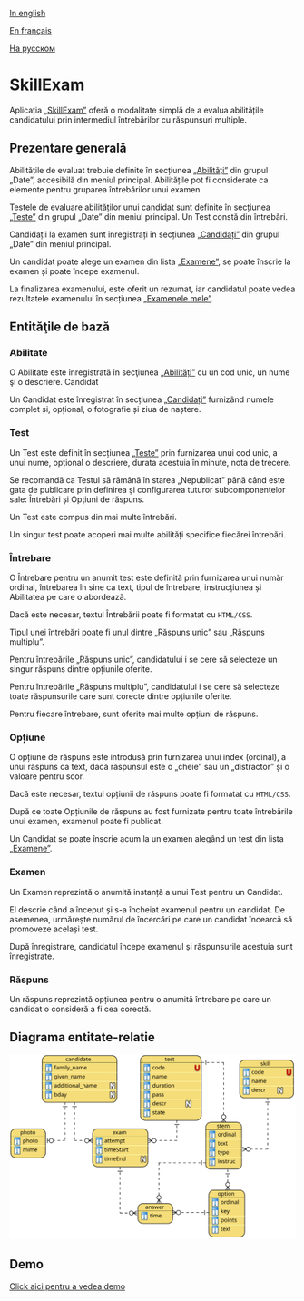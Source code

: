 
[In english](https://github.com/ciukstar/skillexam/blob/master/README.md)  

[En français](https://github.com/ciukstar/skillexam/blob/master/README.fr.md)  

[На русском](https://github.com/ciukstar/skillexam/blob/master/README.ru.md)

# SkillExam

Aplicația [„SkillExam”](https://skillexamro-i4rimw5qwq-de.a.run.app) oferă o modalitate simplă de a evalua abilitățile candidatului prin intermediul întrebărilor cu răspunsuri multiple.

## Prezentare generală

Abilitățile de evaluat trebuie definite în secțiunea [„Abilități”](https://skillexamro-i4rimw5qwq-de.a.run.app/admin/skills) din grupul „Date”, accesibilă din meniul principal. Abilitățile pot fi considerate ca elemente pentru gruparea întrebărilor unui examen.

Testele de evaluare abilităților unui candidat sunt definite în secțiunea [„Teste”](https://skillexamro-i4rimw5qwq-de.a.run.app/admin/tests) din grupul „Date” din meniul principal. Un Test constă din întrebări.

Candidații la examen sunt înregistrați în secțiunea [„Candidați”](https://skillexamro-i4rimw5qwq-de.a.run.app/admin/candidates) din grupul „Date” din meniul principal.

Un candidat poate alege un examen din lista [„Examene”](https://skillexamro-i4rimw5qwq-de.a.run.app), se poate înscrie la examen și poate începe examenul.

La finalizarea examenului, este oferit un rezumat, iar candidatul poate vedea rezultatele examenului în secțiunea [„Examenele mele”](https://skillexamro-i4rimw5qwq-de.a.run.app/my-exams).

## Entităţile de bază

### Abilitate

O Abilitate este înregistrată în secţiunea [„Abilități”](https://skillexamro-i4rimw5qwq-de.a.run.app/admin/skills) cu un cod unic, un nume şi o descriere.
Candidat

Un Candidat este înregistrat în secțiunea [„Candidați”](https://skillexamro-i4rimw5qwq-de.a.run.app/admin/candidates) furnizând numele complet și, opțional, o fotografie și ziua de naștere.

### Test

Un Test este definit în secțiunea [„Teste”](https://skillexamro-i4rimw5qwq-de.a.run.app/admin/tests) prin furnizarea unui cod unic, a unui nume, opțional o descriere, durata acestuia în minute, nota de trecere.

Se recomandă ca Testul să rămână în starea „Nepublicat” până când este gata de publicare prin definirea și configurarea tuturor subcomponentelor sale: Întrebări și Opțiuni de răspuns.

Un Test este compus din mai multe întrebări.

Un singur test poate acoperi mai multe abilități specifice fiecărei întrebări.

### Întrebare

O Întrebare pentru un anumit test este definită prin furnizarea unui număr ordinal, întrebarea în sine ca text, tipul de întrebare, instrucțiunea și Abilitatea pe care o abordează.

Dacă este necesar, textul Întrebării poate fi formatat cu ```HTML/CSS```.

Tipul unei întrebări poate fi unul dintre „Răspuns unic” sau „Răspuns multiplu”.

Pentru întrebările „Răspuns unic”, candidatului i se cere să selecteze un singur răspuns dintre opțiunile oferite.

Pentru întrebările „Răspuns multiplu”, candidatului i se cere să selecteze toate răspunsurile care sunt corecte dintre opțiunile oferite.

Pentru fiecare întrebare, sunt oferite mai multe opțiuni de răspuns.

### Opțiune

O opțiune de răspuns este introdusă prin furnizarea unui index (ordinal), a unui răspuns ca text, dacă răspunsul este o „cheie” sau un „distractor” și o valoare pentru scor.

Dacă este necesar, textul opțiunii de răspuns poate fi formatat cu ```HTML/CSS```.

După ce toate Opțiunile de răspuns au fost furnizate pentru toate întrebările unui examen, examenul poate fi publicat.

Un Candidat se poate înscrie acum la un examen alegând un test din lista [„Examene”](https://skillexamro-i4rimw5qwq-de.a.run.app).

### Examen

Un Examen reprezintă o anumită instanță a unui Test pentru un Candidat.

El descrie când a început și s-a încheiat examenul pentru un candidat. De asemenea, urmărește numărul de încercări pe care un candidat încearcă să promoveze același test.

După înregistrare, candidatul începe examenul și răspunsurile acestuia sunt înregistrate.

### Răspuns

Un răspuns reprezintă opțiunea pentru o anumită întrebare pe care un candidat o consideră a fi cea corectă.

## Diagrama entitate-relatie

![Diagrama entitate-relatie](static/img/SkillExam-ERD.svg)
 
## Demo

[Click aici pentru a vedea demo](https://skillexamro-i4rimw5qwq-de.a.run.app)
